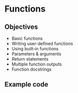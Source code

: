 # Functions

## Objectives

- Basic functions
- Writing user-defined functions
- Using built-in functions
- Parameters & arguments
- Return statements
- Multiple function outputs
- Function docstrings

## Example code

